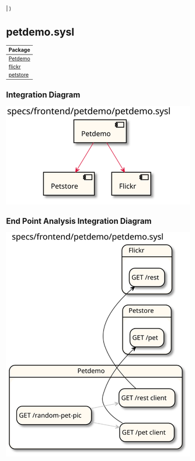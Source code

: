 

 | )
# petdemo.sysl

| Package |
----|
[Petdemo](Petdemo/README.md)|
[flickr](flickr/README.md)|
[petstore](petstore/README.md)|

## Integration Diagram
<img src="integration.svg">

## End Point Analysis Integration Diagram
<img src="integrationepa.svg">

